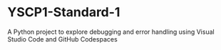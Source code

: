 # YSCP1-Standard-1
A Python project to explore debugging and error handling using Visual Studio Code and GitHub Codespaces
